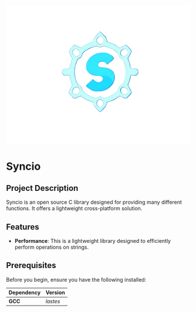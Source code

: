 <h1 align="center">
<picture>
    <picture>
        <source media="(prefers-color-scheme: dark)" srcset="./assets/logo.png">
        <img src="./assets/logo.png">
    </picture>
</h1>

# Syncio

## Project Description

Syncio is an open source C library designed for providing many different functions.
It offers a lightweight cross-platform solution.

## Features

<!-- - **Cross-Language compatibility**: This library can be utilized in both C and C++. -->

- **Performance**: This is a lightweight library designed to efficiently perform operations on strings.

## Prerequisites

Before you begin, ensure you have the following installed:

| Dependency | Version |
| :--- | :--- |
| **GCC** | *lastes* |
